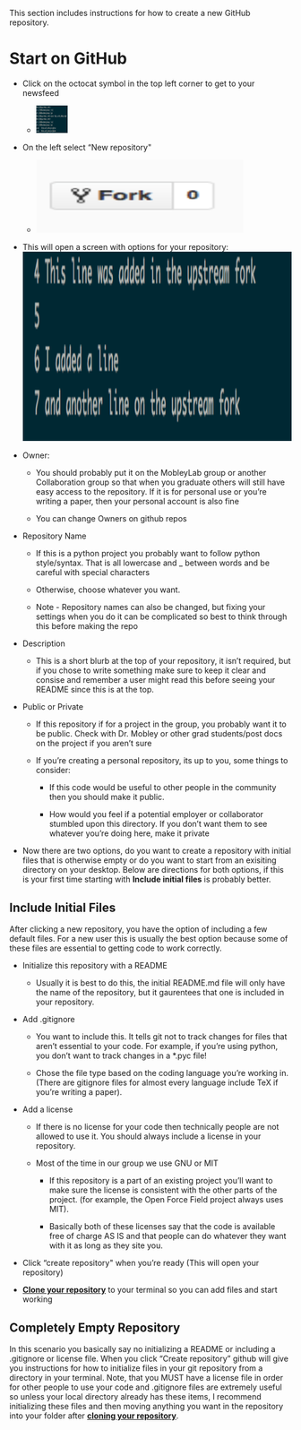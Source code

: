 This section includes instructions for how to create a new GitHub repository.

# Start on GitHub

- Click on the octocat symbol in the top left corner to get to your newsfeed

  - <img src="media/image2.png" style="width:0.58333in;height:0.51042in" />

- On the left select “New repository"

  - <img src="media/image1.png" style="width:3.85417in;height:1.35417in" />

- This will open a screen with options for your repository:<img src="media/image3.png" style="width:5.22377in;height:3.52604in" />

- Owner:

  - You should probably put it on the MobleyLab group or another Collaboration group so that when you graduate others will still have easy access to the repository. If it is for personal use or you’re writing a paper, then your personal account is also fine

  - You can change Owners on github repos

- Repository Name

  - If this is a python project you probably want to follow python style/syntax. That is all lowercase and \_ between words and be careful with special characters

  - Otherwise, choose whatever you want.

  - Note - Repository names can also be changed, but fixing your settings when you do it can be complicated so best to think through this before making the repo

- Description

  - This is a short blurb at the top of your repository, it isn’t required, but if you chose to write something make sure to keep it clear and consise and remember a user might read this before seeing your README since this is at the top.

- Public or Private

  - If this repository if for a project in the group, you probably want it to be public. Check with Dr. Mobley or other grad students/post docs on the project if you aren’t sure

  - If you’re creating a personal repository, its up to you, some things to consider:

    - If this code would be useful to other people in the community then you should make it public.

    - How would you feel if a potential employer or collaborator stumbled upon this directory. If you don’t want them to see whatever you’re doing here, make it private

- Now there are two options, do you want to create a repository with initial files that is otherwise empty or do you want to start from an exisiting directory on your desktop. Below are directions for both options, if this is your first time starting with **Include initial files** is probably better.

## Include Initial Files

After clicking a new repository, you have the option of including a few default files. For a new user this is usually the best option because some of these files are essential to getting code to work correctly.

- Initialize this repository with a README

  - Usually it is best to do this, the initial README.md file will only have the name of the repository, but it gaurentees that one is included in your repository.

- Add .gitignore

  - You want to include this. It tells git not to track changes for files that aren’t essential to your code. For example, if you’re using python, you don’t want to track changes in a \*.pyc file!

  - Chose the file type based on the coding language you’re working in. (There are gitignore files for almost every language include TeX if you’re writing a paper).

- Add a license

  - If there is no license for your code then technically people are not allowed to use it. You should always include a license in your repository.

  - Most of the time in our group we use GNU or MIT

    - If this repository is a part of an existing project you’ll want to make sure the license is consistent with the other parts of the project. (for example, the Open Force Field project always uses MIT).

    - Basically both of these licenses say that the code is available free of charge AS IS and that people can do whatever they want with it as long as they site you.

- Click “create repository" when you’re ready (This will open your repository)

- [**<span class="underline">Clone your repository</span>**](https://docs.google.com/document/d/1kXob_nXz-LxOyJcHq-zgJnskma10SPXm7YCy1dhujq0/edit?usp=sharing) to your terminal so you can add files and start working

## Completely Empty Repository

In this scenario you basically say no initializing a README or including a .gitignore or license file. When you click “Create repository” github will give you instructions for how to initialize files in your git repository from a directory in your terminal. Note, that you MUST have a license file in order for other people to use your code and .gitignore files are extremely useful so unless your local directory already has these items, I recommend initializing these files and then moving anything you want in the repository into your folder after [**<span class="underline">cloning your repository</span>**](https://docs.google.com/document/d/1kXob_nXz-LxOyJcHq-zgJnskma10SPXm7YCy1dhujq0/edit?usp=sharing).
